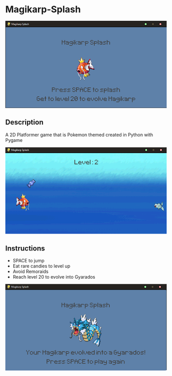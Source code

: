# Magikarp-Splash

![](/assets/introscreen.png)

## Description
A 2D Platformer game that is Pokemon themed created in Python with Pygame

![](/assets/gameplay.png)

## Instructions
- SPACE to jump
- Eat rare candies to level up
- Avoid Remoraids
- Reach level 20 to evolve into Gyarados

![](/assets/gameclear.png)
